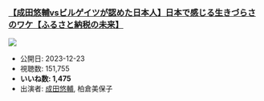 ### [【成田悠輔vsビルゲイツが認めた日本人】日本で感じる生きづらさのワケ【ふるさと納税の未来】](https://www.youtube.com/watch?v=nYyvlo80DSM)
[![](https://img.youtube.com/vi/nYyvlo80DSM/sddefault.jpg)](https://www.youtube.com/watch?v=nYyvlo80DSM)
-   公開日: 2023-12-23
-   視聴数: 151,755
-   **いいね数: 1,475**
-   出演者: [成田悠輔](/rehacq_fan/people/成田悠輔 "wikilink"), 柏倉美保子

